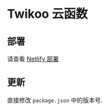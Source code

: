# Twikoo 云函数

## 部署

请查看 [Netlify 部署](https://twikoo.js.org/backend.html#netlify-部署)

## 更新

直接修改 `package.json` 中的版本号.
